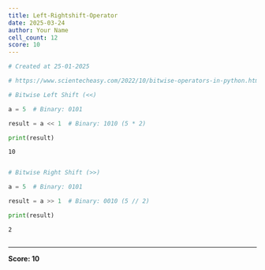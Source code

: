 ```yaml
---
title: Left-Rightshift-Operator
date: 2025-03-24
author: Your Name
cell_count: 12
score: 10
---
```


```python
# Created at 25-01-2025
```


```python
# https://www.scientecheasy.com/2022/10/bitwise-operators-in-python.html/
```


```python
# Bitwise Left Shift (<<)
```


```python
a = 5  # Binary: 0101
```


```python
result = a << 1  # Binary: 1010 (5 * 2)
```


```python
print(result)
```

    10



```python

```


```python
# Bitwise Right Shift (>>)
```


```python
a = 5  # Binary: 0101
```


```python
result = a >> 1  # Binary: 0010 (5 // 2)
```


```python
print(result)
```

    2



```python

```


---
**Score: 10**
